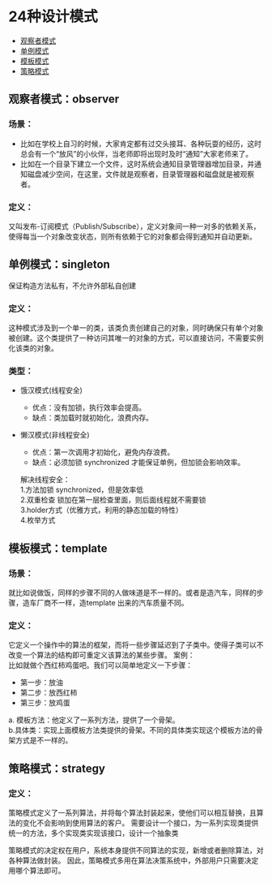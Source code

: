 # 24种设计模式

* [观察者模式](#观察者模式observer)
* [单例模式](#单例模式singleton)
* [模板模式](#模板模式template)
* [策略模式](#策略模式strategy)

## 观察者模式：observer

### 场景：
* 比如在学校上自习的时候，大家肯定都有过交头接耳、各种玩耍的经历，这时总会有一个“放风”的小伙伴，当老师即将出现时及时“通知”大家老师来了。
* 比如在一个目录下建立一个文件，这时系统会通知目录管理器增加目录，并通知磁盘减少空间，在这里，文件就是观察者，目录管理器和磁盘就是被观察者。

### 定义：
又叫发布-订阅模式（Publish/Subscribe），定义对象间一种一对多的依赖关系，使得每当一个对象改变状态，则所有依赖于它的对象都会得到通知并自动更新。

  

## 单例模式：singleton
保证构造方法私有，不允许外部私自创建
### 定义：
这种模式涉及到一个单一的类，该类负责创建自己的对象，同时确保只有单个对象被创建。这个类提供了一种访问其唯一的对象的方式，可以直接访问，不需要实例化该类的对象。
### 类型：
* 饿汉模式(线程安全)
    * 优点：没有加锁，执行效率会提高。
    * 缺点：类加载时就初始化，浪费内存。
* 懒汉模式(非线程安全)
    * 优点：第一次调用才初始化，避免内存浪费。
    * 缺点：必须加锁 synchronized 才能保证单例，但加锁会影响效率。
  
  解决线程安全：  
  1.方法加锁  synchronized，但是效率低  
  2.双重检查  锁加在第一层检查里面，则后面线程就不需要锁  
  3.holder方式（优雅方式，利用的静态加载的特性）  
  4.枚举方式


## 模板模式：template
### 场景：
就比如说做饭，同样的步骤不同的人做味道是不一样的。或者是造汽车，同样的步骤，造车厂商不一样，造template
出来的汽车质量不同。
### 定义：
它定义一个操作中的算法的框架，而将一些步骤延迟到了子类中。使得子类可以不改变一个算法的结构即可重定义该算法的某些步骤。
案例：<br>
比如就做个西红柿鸡蛋吧。我们可以简单地定义一下步骤：

* 第一步：放油
* 第二步：放西红柿
* 第三步：放鸡蛋

a. 模板方法：他定义了一系列方法，提供了一个骨架。<br>
b.具体类：实现上面模板方法类提供的骨架。不同的具体类实现这个模板方法的骨架方式是不一样的。

## 策略模式：strategy

### 定义：
策略模式定义了一系列算法，并将每个算法封装起来，使他们可以相互替换，且算法的变化不会影响到使用算法的客户。
需要设计一个接口，为一系列实现类提供统一的方法，多个实现类实现该接口，设计一个抽象类

策略模式的决定权在用户，系统本身提供不同算法的实现，新增或者删除算法，对各种算法做封装。
因此，策略模式多用在算法决策系统中，外部用户只需要决定用哪个算法即可。








